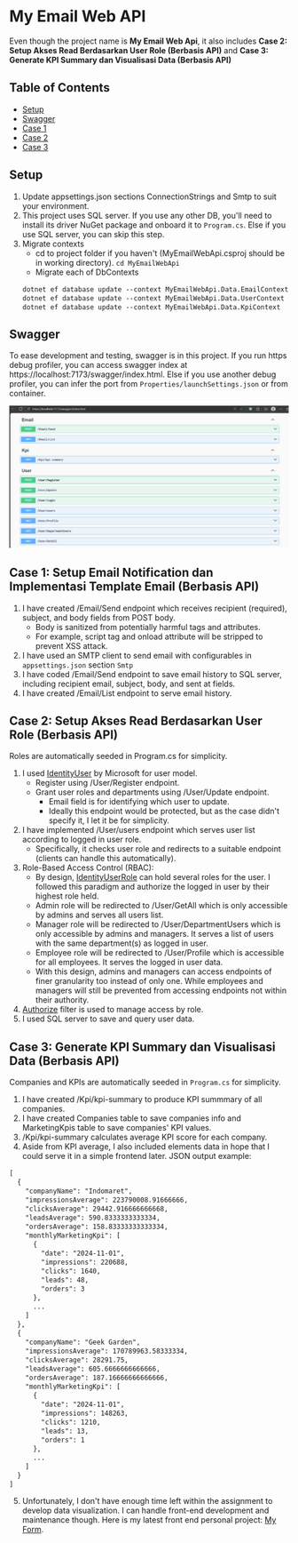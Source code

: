# My Email Web API
Even though the project name is <b>My Email Web Api</b>, it also includes <b>Case 2: Setup Akses Read Berdasarkan User Role (Berbasis API)</b> and <b>Case 3: Generate KPI Summary dan Visualisasi Data (Berbasis API)</b>

## Table of Contents
- [Setup](#setup)
- [Swagger](#swagger)
- [Case 1](#case-1-setup-email-notification-dan-implementasi-template-email-berbasis-api)
- [Case 2](#case-2-setup-akses-read-berdasarkan-user-role-berbasis-api)
- [Case 3](#case-3-generate-kpi-summary-dan-visualisasi-data-berbasis-api)

## Setup
1. Update appsettings.json sections ConnectionStrings and Smtp to suit your environment.
2. This project uses SQL server. If you use any other DB, you'll need to install its driver NuGet package and onboard it to `Program.cs`. Else if you use SQL server, you can skip this step.
3. Migrate contexts
    - cd to project folder if you haven't (MyEmailWebApi.csproj should be in working directory). `cd MyEmailWebApi`
    - Migrate each of DbContexts
    ```
    dotnet ef database update --context MyEmailWebApi.Data.EmailContext
    dotnet ef database update --context MyEmailWebApi.Data.UserContext
    dotnet ef database update --context MyEmailWebApi.Data.KpiContext
    ```
## Swagger
To ease development and testing, swagger is in this project. If you run https debug profiler, you can access swagger index at https://localhost:7173/swagger/index.html. Else if you use another debug profiler, you can infer the port from `Properties/launchSettings.json` or from container.

![Swagger](Screenshots/Swagger.png)

## Case 1: Setup Email Notification dan Implementasi Template Email (Berbasis API) 
1. I have created /Email/Send endpoint which receives recipient (required), subject, and body fields from POST body.
    - Body is sanitized from potentially harmful tags and attributes.
    - For example, script tag and onload attribute will be stripped to prevent XSS attack.
2. I have used an SMTP client to send email with configurables in `appsettings.json` section `Smtp`
3. I have coded /Email/Send endpoint to save email history to SQL server, including recipient email, subject, body, and sent at fields.
4. I have created /Email/List endpoint to serve email history.

## Case 2: Setup Akses Read Berdasarkan User Role (Berbasis API)
Roles are automatically seeded in Program.cs for simplicity.
1. I used [IdentityUser](https://learn.microsoft.com/en-us/dotnet/api/microsoft.aspnetcore.identity.identityuser?view=aspnetcore-8.0) by Microsoft for user model.
    - Register using /User/Register endpoint.
    - Grant user roles and departments using /User/Update endpoint.
        - Email field is for identifying which user to update.
        - Ideally this endpoint would be protected, but as the case didn't specify it, I let it be for simplicity.
2. I have implemented /User/users endpoint which serves user list according to logged in user role.
    - Specifically, it checks user role and redirects to a suitable endpoint (clients can handle this automatically).
3. Role-Based Access Control (RBAC):
    - By design, [IdentityUserRole](https://learn.microsoft.com/en-us/dotnet/api/microsoft.aspnetcore.identity.identityuserrole-1?view=aspnetcore-8.0) can hold several roles for the user. I followed this paradigm and authorize the logged in user by their highest role held.
    - Admin role will be redirected to /User/GetAll which is only accessible by admins and serves all users list.
    - Manager role will be redirected to /User/DepartmentUsers which is only accessible by admins and managers. It serves a list of users with the same department(s) as logged in user.
    - Employee role will be redirected to /User/Profile which is accessible for all employees. It serves the logged in user data.
    - With this design, admins and managers can access endpoints of finer granularity too instead of only one. While employees and managers will still be prevented from accessing endpoints not within their authority.
4. [Authorize](https://learn.microsoft.com/en-us/dotnet/api/microsoft.aspnetcore.authorization.authorizeattribute?view=aspnetcore-8.0) filter is used to manage access by role.
5. I used SQL server to save and query user data.

## Case 3: Generate KPI Summary dan Visualisasi Data (Berbasis API)
Companies and KPIs are automatically seeded in `Program.cs` for simplicity.
1. I have created /Kpi/kpi-summary to produce KPI summmary of all companies.
2. I have created Companies table to save companies info and MarketingKpis table to save companies' KPI values.
3. /Kpi/kpi-summary calculates average KPI score for each company.
4. Aside from KPI average, I also included elements data in hope that I could serve it in a simple frontend later. JSON output example:
```
[
  {
    "companyName": "Indomaret",
    "impressionsAverage": 223790008.91666666,
    "clicksAverage": 29442.916666666668,
    "leadsAverage": 590.8333333333334,
    "ordersAverage": 158.83333333333334,
    "monthlyMarketingKpi": [
      {
        "date": "2024-11-01",
        "impressions": 220688,
        "clicks": 1640,
        "leads": 48,
        "orders": 3
      },
      ...
    ]
  },
  {
    "companyName": "Geek Garden",
    "impressionsAverage": 170789963.58333334,
    "clicksAverage": 28291.75,
    "leadsAverage": 605.6666666666666,
    "ordersAverage": 187.16666666666666,
    "monthlyMarketingKpi": [
      {
        "date": "2024-11-01",
        "impressions": 148263,
        "clicks": 1210,
        "leads": 13,
        "orders": 1
      },
      ...
    ]
  }
]
```
5. Unfortunately, I don't have enough time left within the assignment to develop data visualization. I can handle front-end development and maintenance though. Here is my latest front end personal project: [My Form](https://github.com/MEvanAW/my-form/tree/master).